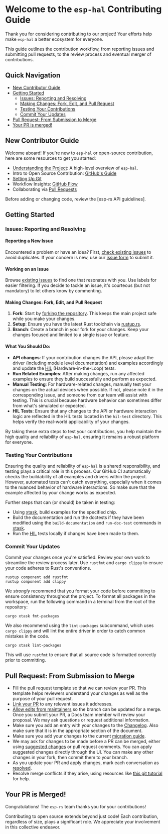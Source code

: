 
# Welcome to the `esp-hal` Contributing Guide

Thank you for considering contributing to our project! Your efforts help make `esp-hal` a better ecosystem for everyone.

This guide outlines the contribution workflow, from reporting issues and submitting pull requests, to the review process and eventual merger of contributions.

## Quick Navigation
*   [New Contributor Guide]
*   [Getting Started]
    *   [Issues: Reporting and Resolving]
    *   [Making Changes: Fork, Edit, and Pull Request]
    *   [Testing Your Contributions]
    *   [Commit Your Updates]
*   [Pull Request: From Submission to Merge]
*   [Your PR is merged!]

[New Contributor Guide]: #new-contributor-guide
[Getting Started]: #getting-started
[Issues: Reporting and Resolving]: #issues-reporting-and-resolving
[Making Changes: Fork, Edit, and Pull Request]: #making-changes-fork-edit-and-pull-request
[Testing Your Contributions]: #testing-your-contributions
[Commit your updates]: #commit-your-updates
[Pull Request: From Submission to Merge]: #pull-request-from-submission-to-merge
[Your PR is merged!]: #your-pr-is-merged

## New Contributor Guide

Welcome aboard! If you're new to `esp-hal` or open-source contribution, here are some resources to get you started:

*   [Understanding the Project]: A high-level overview of `esp-hal`.
*   Intro to Open Source Contribution: [GitHub's Guide]
*   [Setting Up Git]
*   Workflow Insights: [GitHub Flow]
*   Collaborating via [Pull Requests]

Before adding or changing code, review the [esp-rs API guidelines].

[Understanding the Project]: README.md
[GitHub's Guide]: https://docs.github.com/en/get-started/exploring-projects-on-github/finding-ways-to-contribute-to-open-source-on-github
[Setting Up Git]: https://docs.github.com/en/get-started/quickstart/set-up-git
[GitHub Flow]: https://docs.github.com/en/get-started/quickstart/github-flow
[Pull Requests]: https://docs.github.com/en/github/collaborating-with-pull-requests
[esp-rs developer guidelines]: ./documentation/DEVELOPER-GUIDELINES.md

## Getting Started

### Issues: Reporting and Resolving

#### Reporting a New Issue

Encountered a problem or have an idea? First, [check existing issues] to avoid duplicates. If your concern is new, use our [issue form] to submit it.

[check existing issues]: https://github.com/esp-rs/esp-hal/issues
[issue form]: https://github.com/esp-rs/esp-hal/issues/new/

#### Working on an Issue

Browse [existing issues] to find one that resonates with you. Use labels for easier filtering. If you decide to tackle an issue, it's courteous (but not mandatory) to let others know by commenting.

[existing issues]: https://github.com/esp-rs/esp-hal/issues

#### Making Changes: Fork, Edit, and Pull Request

1. **Fork**: Start by [forking the repository]. This keeps the main project safe while you make your changes.
2. **Setup**: Ensure you have the latest Rust toolchain via [rustup.rs].
3. **Branch**: Create a branch in your fork for your changes. Keep your changes focused and limited to a single issue or feature.

[forking the repository]: https://docs.github.com/en/github/getting-started-with-github/fork-a-repo
[rustup.rs]: https://rustup.rs/

#### What You Should Do:

* **API changes**: If your contribution changes the API, please adapt the driver (including module level documentation) and examples accordingly and update the [HIL] (Hardware-in-the-Loop) tests.
* **Run Related Examples**: After making changes, run any affected examples to ensure they build successfully and perform as expected.
* **Manual Testing**: For hardware-related changes, manually test your changes on the actual devices when possible. If not, please note it in the corresponding issue, and someone from our team will assist with testing. This is crucial because hardware behavior can sometimes differ from what's simulated or expected.
* **HIL Tests**: Ensure that any changes to the API or hardware interaction logic are reflected in the HIL tests located in the `hil-test` directory. This helps verify the real-world applicability of your changes.

By taking these extra steps to test your contributions, you help maintain the high quality and reliability of `esp-hal`, ensuring it remains a robust platform for everyone.

[HIL]: https://github.com/esp-rs/esp-hal/tree/main/hil-test

### Testing Your Contributions

Ensuring the quality and reliability of `esp-hal` is a shared responsibility, and testing plays a critical role in this process. Our GitHub CI automatically checks the buildability of all examples and drivers within the project. However, automated tests can't catch everything, especially when it comes to the nuanced behavior of hardware interactions. So make sure that the example affected by your change works as expected. 

Further steps that can (or should) be taken in testing:

* Using [xtask], build examples for the specified chip.
* Build the documentation and run the doctests if they have been modified using the `build-documentation` and  `run-doc-test` commands in [xtask].
* Run the [HIL] tests locally if changes have been made to them.

[xtask]: https://github.com/esp-rs/esp-hal/tree/main/xtask

### Commit Your Updates

Commit your changes once you're satisfied. Review your own work to streamline the review process later. Use `rustfmt` and `cargo clippy` to ensure your code adheres to Rust's conventions.

```shell
rustup component add rustfmt
rustup component add clippy
```

We _strongly_ recommend that you format your code before committing to ensure consistency throughout the project.
To format all packages in the workspace, run the following command in a terminal from the root of the repository:

```shell
cargo xtask fmt-packages
```

We also recommend using the `lint-packages` subcommand, which uses `cargo clippy` and will lint the entire driver in order to catch common mistakes in the code.

```shell
cargo xtask lint-packages
```

This will use `rustfmt` to ensure that all source code is formatted correctly prior to committing.

## Pull Request: From Submission to Merge

*   Fill the pull request template so that we can review your PR. This template helps reviewers understand your changes as well as the purpose of your pull request.
*   [Link your PR] to any relevant issues it addresses.
*   [Allow edits from maintainers] so the branch can be updated for a merge. Once you submit your PR, a Docs team member will review your proposal. We may ask questions or request additional information.
*   Make sure you add an entry with your changes to the [Changelog]. Also make sure that it is in the appropriate section of the document.
*   Make sure you add your changes to the current [migration guide].
*   We may ask for changes to be made before a PR can be merged, either using [suggested changes] or pull request comments. You can apply suggested changes directly through the UI. You can make any other changes in your fork, then commit them to your branch.
*   As you update your PR and apply changes, mark each conversation as [resolved].
*   Resolve merge conflicts if they arise, using resources like [this git tutorial] for help.

[Link your PR]: https://docs.github.com/en/issues/tracking-your-work-with-issues/linking-a-pull-request-to-an-issue
[Allow edits from maintainers]: https://docs.github.com/en/pull-requests/collaborating-with-pull-requests/working-with-forks/allowing-changes-to-a-pull-request-branch-created-from-a-forkmember
[Changelog]: esp-hal/CHANGELOG.md
[migration guide]: esp-hal/MIGRATING-0.20.md
[suggested changes]: https://docs.github.com/en/pull-requests/collaborating-with-pull-requests/reviewing-changes-in-pull-requests/incorporating-feedback-in-your-pull-request
[resolved]: https://docs.github.com/en/pull-requests/collaborating-with-pull-requests/reviewing-changes-in-pull-requests/commenting-on-a-pull-request#resolving-conversations
[this git tutorial]: https://github.com/skills/resolve-merge-conflicts


## Your PR is Merged!

Congratulations! The `esp-rs` team thanks you for your contributions!

Contributing to open source extends beyond just code! Each contribution, regardless of size, plays a significant role. We appreciate your involvement in this collective endeavor.
